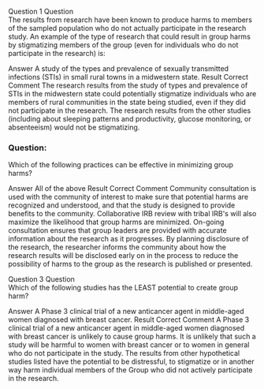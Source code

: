 Question 1
Question	
The results from research have been known to produce harms to members of the sampled population who do not actually participate in the research study. An example of the type of research that could result in group harms by stigmatizing members of the group (even for individuals who do not participate in the research) is:

Answer	A study of the types and prevalence of sexually transmitted infections (STIs) in small rural towns in a midwestern state.
Result	Correct
Comment	
The research results from the study of types and prevalence of STIs in the midwestern state could potentially stigmatize individuals who are members of rural communities in the state being studied, even if they did not participate in the research. The research results from the other studies (including about sleeping patterns and productivity, glucose monitoring, or absenteeism) would not be stigmatizing.

### Question:
	
Which of the following practices can be effective in minimizing group harms?

Answer	All of the above
Result	Correct
Comment	
Community consultation is used with the community of interest to make sure that potential harms are recognized and understood, and that the study is designed to provide benefits to the community. Collaborative IRB review with tribal IRB's will also maximize the likelihood that group harms are minimized. On-going consultation ensures that group leaders are provided with accurate information about the research as it progresses. By planning disclosure of the research, the researcher informs the community about how the research results will be disclosed early on in the process to reduce the possibility of harms to the group as the research is published or presented.

Question 3
Question	
Which of the following studies has the LEAST potential to create group harm?

Answer	A Phase 3 clinical trial of a new anticancer agent in middle-aged women diagnosed with breast cancer.
Result	Correct
Comment	
A Phase 3 clinical trial of a new anticancer agent in middle-aged women diagnosed with breast cancer is unlikely to cause group harms. It is unlikely that such a study will be harmful to women with breast cancer or to women in general who do not participate in the study. The results from other hypothetical studies listed have the potential to be distressful, to stigmatize or in another way harm individual members of the Group who did not actively participate in the research.
